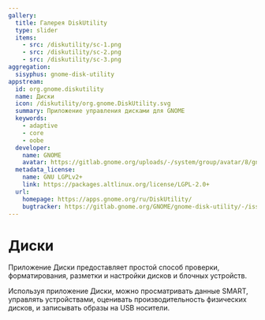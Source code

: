 ```yaml
---
gallery:
  title: Галерея DiskUtility
  type: slider
  items:
    - src: /diskutility/sc-1.png
    - src: /diskutility/sc-2.png
    - src: /diskutility/sc-3.png
aggregation:
  sisyphus: gnome-disk-utility
appstream:
  id: org.gnome.diskutility
  name: Диски
  icon: /diskutility/org.gnome.DiskUtility.svg
  summary: Приложение управления дисками для GNOME
  keywords:
    - adaptive
    - core
    - oobe
  developer:
    name: GNOME
    avatar: https://gitlab.gnome.org/uploads/-/system/group/avatar/8/gnomelogo.png?width=48
  metadata_license:
    name: GNU LGPLv2+
    link: https://packages.altlinux.org/license/LGPL-2.0+
  url:
    homepage: https://apps.gnome.org/ru/DiskUtility/
    bugtracker: https://gitlab.gnome.org/GNOME/gnome-disk-utility/-/issues
---
```


# Диски

Приложение Диски предоставляет простой способ проверки, форматирования, разметки и настройки дисков и блочных устройств.

Используя приложение Диски, можно просматривать данные SMART, управлять устройствами, оценивать производительность физических дисков, и записывать образы на USB носители.

<AGWGallery />

<!--@include: @apps/_parts/install/content-repo.md-->
